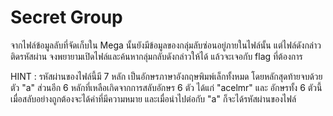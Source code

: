 # Secret Group
จากไฟล์ข้อมูลลับที่จัดเก็บใน Mega นั้นยังมีข้อมูลของกลุ่มลับซ่อนอยู่ภายในไฟล์นั้น แต่ไฟล์ดังกล่าวติดรหัสผ่าน จงพยายามเปิดไฟล์และค้นหากลุ่มกลับดังกล่าวให้ได้ แล้วจะเจอกับ flag ที่ต้องการ

HINT : รหัสผ่านของไฟล์นี้มี 7 หลัก เป็นอักษรภาษาอังกฤษพิมพ์เล็กทั้งหมด โดยหลักสุดท้ายจบด้วยตัว "a" ส่วนอีก 6 หลักที่เหลือเกิดจากการสลับอักษร 6 ตัว ได้แก่ "acelmr" และ อักษรทั้ง 6 ตัวนี้เมื่อสลับอย่างถูกต้องจะได้คำที่มีความหมาย และเมื่อนำไปต่อกับ "a" ก็จะได้รหัสผ่านของไฟล์